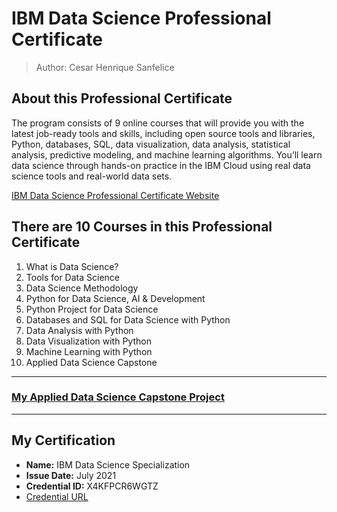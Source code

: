 # IBM Data Science Professional Certificate

>Author: Cesar Henrique Sanfelice

## About this Professional Certificate

The program consists of 9 online courses that will provide you with the latest job-ready tools and skills, including open source tools and libraries, Python, databases, SQL, data visualization, data analysis, statistical analysis, predictive modeling, and machine learning algorithms. You’ll learn data science through hands-on practice in the IBM Cloud using real data science tools and real-world data sets.

[IBM Data Science Professional Certificate Website](https://www.coursera.org/professional-certificates/ibm-data-science)
## There are 10 Courses in this Professional Certificate

1. What is Data Science?
2. Tools for Data Science
3. Data Science Methodology
4. Python for Data Science, AI & Development
5. Python Project for Data Science
6. Databases and SQL for Data Science with Python
7. Data Analysis with Python
8. Data Visualization with Python
9. Machine Learning with Python
10. Applied Data Science Capstone
___
 ### [My Applied Data Science Capstone Project](https://github.com/rodrigoalvamat/ibm-data-science-capstone)
___
## My Certification

- **Name:** IBM Data Science Specialization
- **Issue Date:** July 2021
- **Credential ID:** X4KFPCR6WGTZ
- [Credential URL](https://coursera.org/verify/professional-cert/X4KFPCR6WGTZ)
